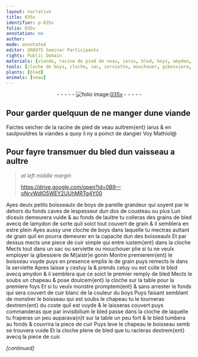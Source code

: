 ```yaml
---
layout: narrative
title: 035v
identifier: p-035v
folio: 035v
annotation: no
author:
mode: annotated
editor: GR8975 Seminar Participants
rights: Public Domain
materials: [viande, racine de pied de veau, iarus, bled, boys, amydon, grain, cuir, cuir blanc]
tools: [cloche de boys, cloche, sac, serviette, mouchouer, gibessiere, boisseau, chapeau]
plants: [bled]
animals: [veau]
---
```


<div class="folio" align="center">- - - - - <a href="http://gallica.bnf.fr/ark:/12148/btv1b10500001g/f76.image" target="_blank"><img src="https://cu-mkp.github.io/2017-workshop-edition/assets/photo-icon.png" alt="folio image: " style="display:inline-block; margin-bottom:-3px;"/>035v</a> - - - - - </div>    

## Pour garder quelquun de ne manger dune <span class="m">viande</span>

 
Faictes seicher de la <span class="m">racine de pied de <span class="al">veau</span></span> aultrem{ent} <span class="m">iarus</span> & en saulpouldres la <span class="m">viande</span>s a quoy il ny a poinct de dangier Voy Mathiol@
    

## Pour fayre transmuer du <span class="m"><span class="pa">bled</span></span> dun vaisseau a aultre

 
> *at left middle margin*
> 
>   https://drive.google.com/open?id=0B9—oNrvWdlO5WEY2UUhMRTg4Y00  
 
Ayes deulx petits <span class="ms">boisseaulx</span> de <span class="m">boys</span> de pareille grandeur qui soyent par le dehors du fonds caves de lespesseur dun <span class="ms">dos de cousteau</span> ou plus Lun diceulx demeurera vuide & au fonds de laultre tu colleras des grains de <span class="m"><span class="pa">bled</span></span> avecq de l<span class="m">amydon</span> de sorte quil soict tout couvert de <span class="m">grain</span> & il semblera en estre plein Ayes aussy une <span class="tl">cloche de <span class="m">boys</span></span> dans laquelle tu mectras aultant de <span class="m">grain</span> quil en pourra demeurer en la capacite dun des <span class="ms">boisseaulx</span> Et par dessus mects une piece de <span class="m">cuir</span> simple qui entre iustem{ent} dans la <span class="tl">cloche</span> Mects tout dans un <span class="tl">sac</span> ou <span class="tl">serviette</span> ou <span class="tl">mouchouer</span> plie si tu ne veulx employer la <span class="tl">gibessiere</span> de <span class="pro">M{aistr}e gonin</span> Montre premierem{ent} le <span class="tl">boisseau</span> vuyde puys en presence emplis le de <span class="m">grain</span> puys remects le dans la <span class="tl">serviette</span> Apres laisse y cestuy la & prends celuy ou est colle le <span class="m"><span class="pa">bled</span></span> avecq <span class="m">amydon</span> & il semblera que ce soict le premier remply de <span class="m"><span class="pa">bled</span></span> Mects le soubs un <span class="tl">chapeau</span> & pose doulcem{ent} la <span class="tl">cloche</span> sur la table pour la premiere foys Et si tu veulx monstre promptem{ent} & sans arrester le fonds qui sera couvert de <span class="m">cuir blanc</span> de la couleur du <span class="m">boys</span> Puys faisant semblant de monstrer le <span class="tl">boisseau</span> qui est soubs le <span class="tl">chapeau</span> tu le tourneras dextrem{ent} du coste quil est vuyde & le laisseras couvert puys commanderas que par invisibilium le <span class="m"><span class="pa">bled</span></span> passe dans la <span class="tl">cloche</span> de laquelle tu fraperas un peu auparava{n}t sur la table un peu fort & le <span class="m"><span class="pa">bled</span></span> tumbera au fonds & couvrira la piece de <span class="m">cuir</span> Puys leve le <span class="tl">chapeau</span> le <span class="tl">boisseau</span> semb se trouvera vuide Et la <span class="tl">cloche</span> plene de <span class="m"><span class="pa">bled</span></span> que tu racleras dextrem{ent} avecq la piece de <span class="m">cuir</span>. 
 
*[continued]*
 